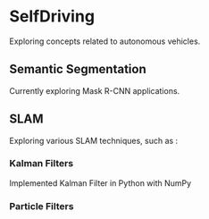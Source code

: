 # SelfDriving

Exploring concepts related to autonomous vehicles.

## Semantic Segmentation
Currently exploring Mask R-CNN applications.

## SLAM
Exploring various SLAM techniques, such as :

### Kalman Filters
Implemented Kalman Filter in Python with NumPy

### Particle Filters
